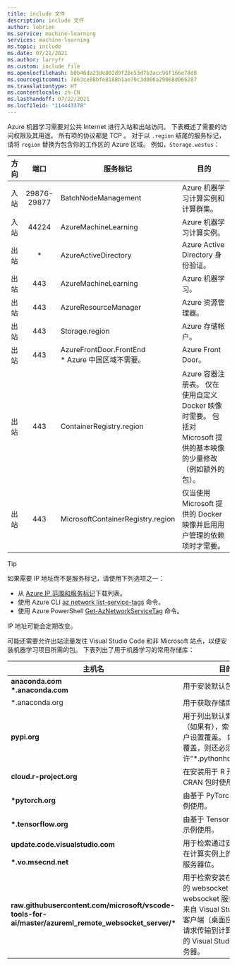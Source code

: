 ```yaml
---
title: include 文件
description: include 文件
author: lobrien
ms.service: machine-learning
services: machine-learning
ms.topic: include
ms.date: 07/21/2021
ms.author: larryfr
ms.custom: include file
ms.openlocfilehash: b0b46da23de802d9f26e53d7b3acc96f166e78d0
ms.sourcegitcommit: 7d63ce88bfe8188b1ae70c3d006a29068d066287
ms.translationtype: HT
ms.contentlocale: zh-CN
ms.lasthandoff: 07/22/2021
ms.locfileid: "114443378"
---
```

Azure 机器学习需要对公共 Internet 进行入站和出站访问。 下表概述了需要的访问权限及其用途。 所有项的协议都是 TCP 。 对于以 `.region` 结尾的服务标记，请将 `region` 替换为包含你的工作区的 Azure 区域。 例如，`Storage.westus`：

| 方向 | 端口 | 服务标记 | 目的 |
| ----- |:-----:| ----- | ----- |
| 入站 | 29876-29877 | BatchNodeManagement | Azure 机器学习计算实例和计算群集。 |
| 入站 | 44224 | AzureMachineLearning | Azure 机器学习计算实例。 |
| 出站 | * | AzureActiveDirectory | Azure Active Directory 身份验证。 |
| 出站 | 443 | AzureMachineLearning | Azure 机器学习。 |
| 出站 | 443 | AzureResourceManager | Azure 资源管理器。 |
| 出站 | 443 | Storage.region | Azure 存储帐户。 |
| 出站 | 443 | AzureFrontDoor.FrontEnd</br>* Azure 中国区域不需要。 | Azure Front Door。 | 
| 出站 | 443 | ContainerRegistry.region | Azure 容器注册表。 仅在使用自定义 Docker 映像时需要。 包括对 Microsoft 提供的基本映像的少量修改（例如额外的包）。 |
| 出站 | 443 | MicrosoftContainerRegistry.region | 仅当使用 Microsoft 提供的 Docker 映像并启用用户管理的依赖项时才需要。 |

> [!TIP]
> 如果需要 IP 地址而不是服务标记，请使用下列选项之一：
> * 从 [Azure IP 范围和服务标记](https://www.microsoft.com/download/details.aspx?id=56519)下载列表。
> * 使用 Azure CLI [az network list-service-tags](/cli/azure/network#az_network_list_service_tags) 命令。
> * 使用 Azure PowerShell [Get-AzNetworkServiceTag](/powershell/module/az.network/get-aznetworkservicetag) 命令。
> 
> IP 地址可能会定期改变。

可能还需要允许出站流量发往 Visual Studio Code 和非 Microsoft 站点，以便安装机器学习项目所需的包。 下表列出了用于机器学习的常用存储库：

| 主机名 | 目的 |
| ----- | ----- |
| **anaconda.com**</br>**\*.anaconda.com** | 用于安装默认包。 |
| \*.anaconda.org | 用于获取存储库数据。 |
| **pypi.org** | 用于列出默认索引的依赖项（如果有），索引不会被用户设置覆盖。 如果索引被覆盖，则还必须允许“\*.pythonhosted.org”。 |
| **cloud.r-project.org** | 在安装用于 R 开发的 CRAN 包时使用。 |
| **\*pytorch.org** | 由基于 PyTorch 的一些示例使用。 |
| **\*.tensorflow.org** | 由基于 Tensorflow 的一些示例使用。 |
| **update.code.visualstudio.com**</br></br>**\*.vo.msecnd.net** | 用于检索通过安装脚本安装在计算实例上的 VS Code 服务器位。|
| **raw.githubusercontent.com/microsoft/vscode-tools-for-ai/master/azureml_remote_websocket_server/\*** | 用于检索安装在计算实例上的 websocket 服务器位。 websocket 服务器用于将来自 Visual Studio Code 客户端（桌面应用程序）的请求传输到计算实例上运行的 Visual Studio Code 服务器。|